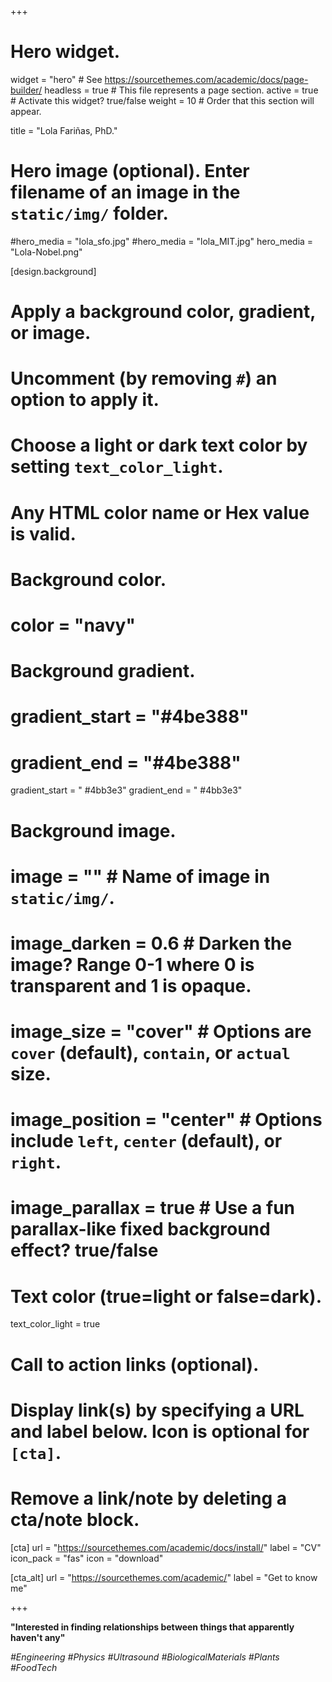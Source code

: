 +++
# Hero widget.
widget = "hero"  # See https://sourcethemes.com/academic/docs/page-builder/
headless = true  # This file represents a page section.
active = true  # Activate this widget? true/false
weight = 10  # Order that this section will appear.

title = "Lola Fariñas, PhD."

# Hero image (optional). Enter filename of an image in the `static/img/` folder.
#hero_media = "lola_sfo.jpg"
#hero_media = "lola_MIT.jpg"
hero_media = "Lola-Nobel.png"


[design.background]
  # Apply a background color, gradient, or image.
  #   Uncomment (by removing `#`) an option to apply it.
  #   Choose a light or dark text color by setting `text_color_light`.
  #   Any HTML color name or Hex value is valid.

  # Background color.
  # color = "navy"
  
  # Background gradient.
 # gradient_start = "#4be388"
 # gradient_end = "#4be388"
  gradient_start = " #4bb3e3"
  gradient_end = " #4bb3e3"
  
 
  # Background image.
  # image = ""  # Name of image in `static/img/`.
  # image_darken = 0.6  # Darken the image? Range 0-1 where 0 is transparent and 1 is opaque.
  # image_size = "cover"  #  Options are `cover` (default), `contain`, or `actual` size.
  # image_position = "center"  # Options include `left`, `center` (default), or `right`.
  # image_parallax = true  # Use a fun parallax-like fixed background effect? true/false
  
  # Text color (true=light or false=dark).
  text_color_light = true

# Call to action links (optional).
#   Display link(s) by specifying a URL and label below. Icon is optional for `[cta]`.
#   Remove a link/note by deleting a cta/note block.
[cta]
  url = "https://sourcethemes.com/academic/docs/install/"
  label = "CV"
  icon_pack = "fas"
  icon = "download"
  
[cta_alt]
  url = "https://sourcethemes.com/academic/"
  label = "Get to know me"

+++

**"Interested in finding relationships between things that apparently haven't any"**

*#Engineering #Physics #Ultrasound #BiologicalMaterials #Plants #FoodTech*

